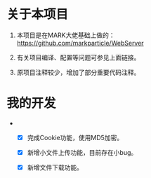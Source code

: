 # 关于本项目

1. 本项目是在MARK大佬基础上做的：https://github.com/markparticle/WebServer

2. 有关项目编译、配置等问题可参见上面链接。
3. 原项目注释较少，增加了部分重要代码注释。

# 我的开发

- - [x] 完成Cookie功能，使用MD5加密。
  - [x] 新增小文件上传功能，目前存在小bug。
  - [x] 新增文件下载功能。

